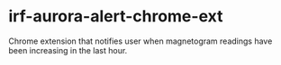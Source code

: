 # irf-aurora-alert-chrome-ext
Chrome extension that notifies user when magnetogram readings have been increasing in the last hour.
